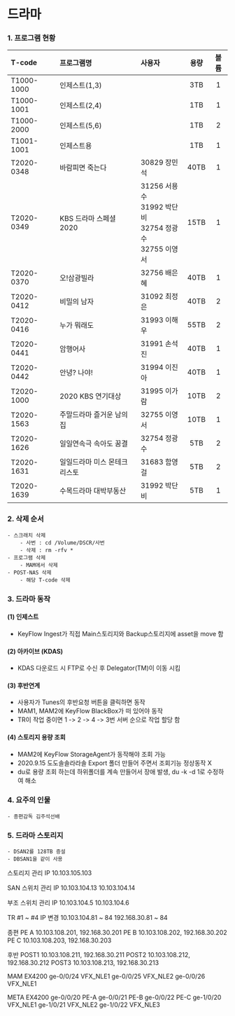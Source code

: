 # 드라마

### 1. 프로그램 현황

|T-code|프로그램명|사용자|용량|볼륨|
|:---|:---|:---|:---:|:---:|
|T1000-1000|인제스트(1,3)||3TB|1
|T1000-1001|인제스트(2,4)||1TB|1
|T1000-2000|인제스트(5,6)||1TB|2
|T1001-1001|인제스트용||1TB|1
|T2020-0348|바람피면 죽는다|30829 장민석|40TB|1
|T2020-0349|KBS 드라마 스페셜 2020|31256 서용수<br> 31992 박단비<br> 32754 정광수<br> 32755 이영서|15TB|1
|T2020-0370|오!삼광빌라|32756 배은혜|40TB|1
|T2020-0412|비밀의 남자|31092 최정은|40TB|2
|T2020-0416|누가 뭐래도|31993 이해우|55TB|2
|T2020-0441|암행어사|31991 손석진|40TB|1
T2020-0442|안녕? 나야!|31994 이진아|40TB|1
T2020-1000|2020 KBS 연기대상|31995 이가람|10TB|2
T2020-1563|주말드라마 즐거운 남의 집|32755 이영서|10TB|1
T2020-1626|일일연속극 속아도 꿈결|32754 정광수|5TB|2
T2020-1631|일일드라마 미스 몬테크리스토|31683 함영걸|5TB|2
T2020-1639|수목드라마 대박부동산|31992 박단비|5TB|1

### 2. 삭제 순서    
	- 스크래치 삭제
		- 사번 : cd /Volume/DSCR/사번
		- 삭제 : rm -rfv * 
	- 프로그램 삭제
		- MAM에서 삭제
	- POST-NAS 삭제
		- 해당 T-code 삭제

### 3. 드라마 동작
#### (1) 인제스트
- KeyFlow Ingest가 직접 Main스토리지와 Backup스토리지에 asset을 move 함
#### (2) 아카이브 (KDAS)
- KDAS 다운로드 시 FTP로 수신 후 Delegator(TM)이 이동 시킴
#### (3) 후반연계
- 사용자가 Tunes의 후반요청 버튼을 클릭하면 동작
- MAM1, MAM2에 KeyFlow BlackBox가 떠 있어야 동작
- TR이 작업 중이면 1 -> 2 -> 4 -> 3번 서버 순으로 작업 할당 함
#### (4) 스토리지 용량 조회
- MAM2에 KeyFlow StorageAgent가 동작해야 조회 가능
- 2020.9.15 도도솔솔라라솔 Export 폴더 만들어 주면서 조회기능 정상동작 X
- du로 용량 조회 하는데 하위폴더를 계속 만들어서 장애 발생, du -k -d 1로 수정하여 해소

### 4. 요주의 인물
	- 종편감독 김주석선배

### 5. 드라마 스토리지
	- DSAN2를 128TB 증설
	- DBSAN1을 같이 사용

스토리지 관리 IP 10.103.105.103

SAN 스위치 관리 IP 10.103.104.13
                10.103.104.14

부조 스위치 관리 IP 10.103.104.5
                10.103.104.6

TR #1 ~ #4 IP 변경
10.103.104.81 ~ 84
192.168.30.81 ~ 84

종편
PE A 10.103.108.201, 192.168.30.201
PE B 10.103.108.202, 192.168.30.202
PE C 10.103.108.203, 192.168.30.203

후반
POST1 10.103.108.211, 192.168.30.211
POST2 10.103.108.212, 192.168.30.212
POST3 10.103.108.213, 192.168.30.213

MAM EX4200
ge-0/0/24 VFX_NLE1
ge-0/0/25 VFX_NLE2
ge-0/0/26 VFX_NLE1

META EX4200
ge-0/0/20 PE-A
ge-0/0/21 PE-B
ge-0/0/22 PE-C
ge-1/0/20 VFX_NLE1
ge-1/0/21 VFX_NLE2
ge-1/0/22 VFX_NLE3
